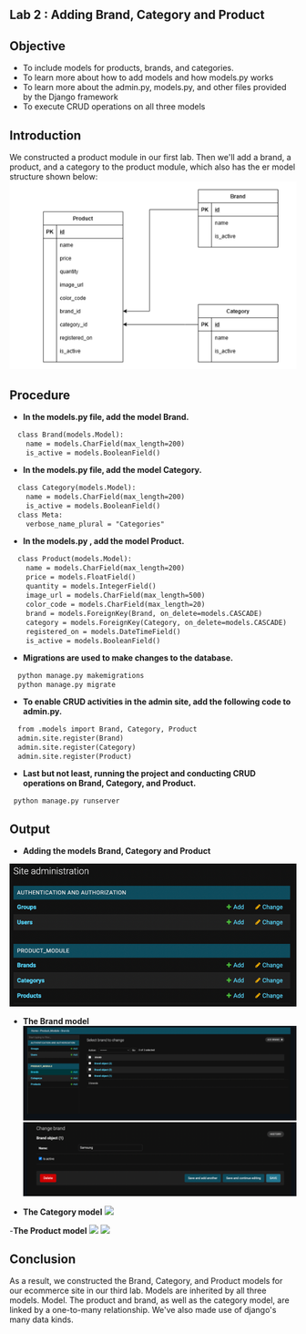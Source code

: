 ## Lab 2 : Adding Brand, Category and Product

## Objective
- To include models for products, brands, and categories.
- To learn more about how to add models and how models.py works 
- To learn more about the admin.py, models.py, and other files provided by the Django framework 
- To execute CRUD operations on all three models

## Introduction
We constructed a product module in our first lab. Then we'll add a brand, a product, and a category to the product module, which also has the er model structure shown below:
![Er diagram, the product module](/lab_manual/images/er.PNG)

## Procedure 
- **In the models.py file, add the model Brand.**

```
  class Brand(models.Model):
    name = models.CharField(max_length=200)
    is_active = models.BooleanField()
```
- **In the models.py file, add the model Category.**

```
  class Category(models.Model):
    name = models.CharField(max_length=200)
    is_active = models.BooleanField()
  class Meta:
    verbose_name_plural = "Categories"
```
- **In the models.py , add the model Product.**

```
  class Product(models.Model):
    name = models.CharField(max_length=200)
    price = models.FloatField()
    quantity = models.IntegerField()
    image_url = models.CharField(max_length=500)
    color_code = models.CharField(max_length=20)
    brand = models.ForeignKey(Brand, on_delete=models.CASCADE)
    category = models.ForeignKey(Category, on_delete=models.CASCADE)
    registered_on = models.DateTimeField()
    is_active = models.BooleanField()
```
- **Migrations are used to make changes to the database.**

```
  python manage.py makemigrations
  python manage.py migrate
```
- **To enable CRUD activities in the admin site, add the following code to admin.py.**

```
  from .models import Brand, Category, Product
  admin.site.register(Brand)
  admin.site.register(Category)
  admin.site.register(Product)
```

- **Last but not least, running the project and conducting CRUD operations on Brand, Category, and Product.**

```
 python manage.py runserver
```

## Output
- **Adding the models Brand, Category and Product**


![](/lab_manual/images/p1.PNG)

- **The Brand model**
![](/lab_manual/images/b1.PNG)
![](/lab_manual/images/b2.PNG)


- **The Category model**
![](/e_commerce_aayush/lab_manual/images/c1.PNG)

-**The Product model**
![](/ecommerce_lab1/ecommerce_aayush/lab_manual/images/pro1.PNG)
![](/ecommerce_lab1/ecommerce_aayush/lab_manual/images/pro2.PNG)

## Conclusion
As a result, we constructed the Brand, Category, and Product models for our ecommerce site in our third lab. Models are inherited by all three models. Model. The product and brand, as well as the category model, are linked by a one-to-many relationship. We've also made use of django's many data kinds.
